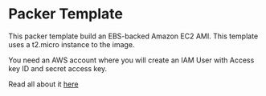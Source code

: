  # Packer Template

This packer template build an EBS-backed Amazon EC2 AMI. This template uses a t2.micro instance to the image.

You need an AWS account where you will create an IAM User with Access key ID and secret access key.

Read all about it [here](hashnode.com/building-and-deploying-amazon-ami-using-packer)

